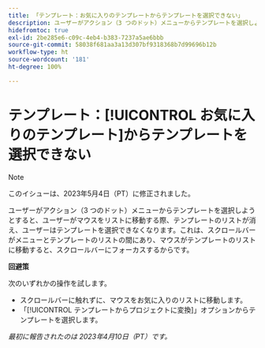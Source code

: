 ```yaml
---
title: 「テンプレート：お気に入りのテンプレートからテンプレートを選択できない」
description: ユーザーがアクション（3 つのドット）メニューからテンプレートを選択しようとすると、ユーザーがマウスをリストに移動する際、テンプレートのリストが消え、ユーザーはテンプレートを選択できなくなります。これは、スクロールバーがメニューとテンプレートのリストの間にあり、マウスがテンプレートのリストに移動すると、スクロールバーにフォーカスするからです。
hidefromtoc: true
exl-id: 2be285e6-c09c-4eb4-b383-7237a5ae6bbb
source-git-commit: 58038f681aa3a13d307bf9318368b7d99696b12b
workflow-type: ht
source-wordcount: '181'
ht-degree: 100%

---
```


# テンプレート：[!UICONTROL お気に入りのテンプレート]からテンプレートを選択できない

>[!NOTE]
>
>このイシューは、2023年5月4日（PT）に修正されました。

ユーザーがアクション（3 つのドット）メニューからテンプレートを選択しようとすると、ユーザーがマウスをリストに移動する際、テンプレートのリストが消え、ユーザーはテンプレートを選択できなくなります。これは、スクロールバーがメニューとテンプレートのリストの間にあり、マウスがテンプレートのリストに移動すると、スクロールバーにフォーカスするからです。

**回避策**

次のいずれかの操作を試します。

* スクロールバーに触れずに、マウスをお気に入りのリストに移動します。
* 「[!UICONTROL テンプレートからプロジェクトに変換]」オプションからテンプレートを選択します。

_最初に報告されたのは 2023年4月10日（PT）です。_
